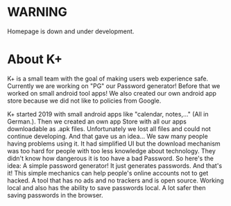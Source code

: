 # WARNING
Homepage is down and under development.
# About K+ 
K+ is a small team with the goal of making users web experience safe. Currently we are working on "PG" our Password generator! Before that we worked on small android tool apps! We also created our own android app store because we did not like to policies from Google.

K+ started 2019 with small android apps like "calendar, notes,..." (All in German.). Then we created an own app Store with all our apps downloadable as .apk files. Unfortunately we lost all files and could not continue developing. And that gave us an idea... We saw many people having problems using it. It had simplified UI but the download mechanism was too hard for people with too less knowledge about technology. They didn't know how dangerous it is too have a bad Password. So here's the idea: A simple password generator! It just generates passwords. And that's it! This simple mechanics can help people's online accounts not to get hacked. A tool that has no ads and no trackers and is open source. Working local and also has the ability to save passwords local. A lot safer then saving passwords in the browser.
